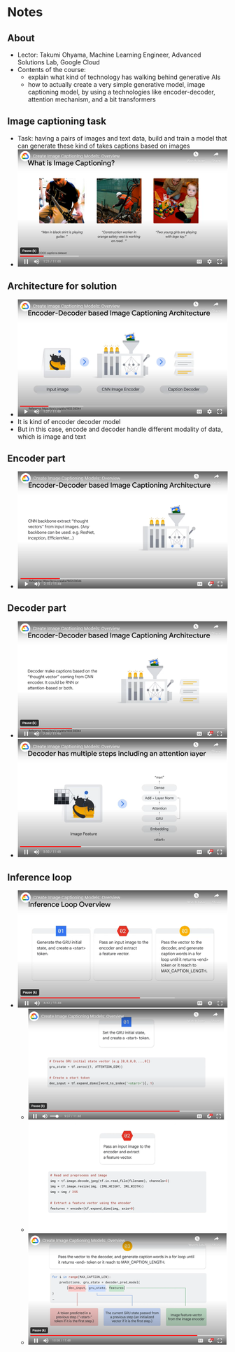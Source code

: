 # Notes

## About
- Lector: Takumi Ohyama, Machine Learning Engineer, Advanced Solutions Lab, Google Cloud
- Contents of the course:
    - explain what kind of technology has walking behind generative AIs
    - how to actually create a very simple generative model, image captioning model, by using a technologies like encoder-decoder, attention mechanism, and a bit transformers

## Image captioning task
- Task: having a pairs of images and text data, build and train a model that can generate these kind of takes captions based on images
- ![image_captioning.png](images/image_captioning.png)

## Architecture for solution
- ![image_captioning_architecture.png](images/image_captioning_architecture.png)
- It is kind of encoder decoder model
- But in this case, encode and decoder handle different modality of data, which is image and text

## Encoder part
- ![encoder_part.png](images/encoder_part.png)

## Decoder part
- ![decoder_part.png](images/decoder_part.png)
- ![decoder_design.png](images/decoder_design.png)

## Inference loop
- ![inference_loop.png](images/inference_loop.png)
    - ![inference_loop_step1.png](images/inference_loop_step1.png)
    - ![inference_loop_step2.png](images/inference_loop_step2.png)
    - ![inference_loop_step3.png](images/inference_loop_step3.png)
